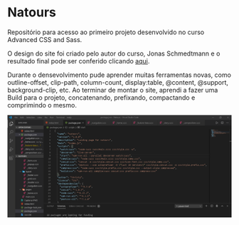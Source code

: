 # Natours
Repositório para acesso ao primeiro projeto desenvolvido no curso Advanced CSS and Sass.

O design do site foi criado pelo autor do curso, Jonas Schmedtmann e o resultado final pode ser conferido clicando [aqui](https://christyschott.github.io/natours.github.io/).

Durante o densevolvimento pude aprender muitas ferramentas novas, como outline-offset, clip-path, column-count, display:table, @content, @support, background-clip, etc. Ao terminar de montar o site, aprendi a fazer uma Build para o projeto, concatenando, prefixando, compactando e comprimindo o mesmo.

![Build Package.json](https://github.com/ChristySchott/natours.github.io/blob/master/Capturar.PNG)

